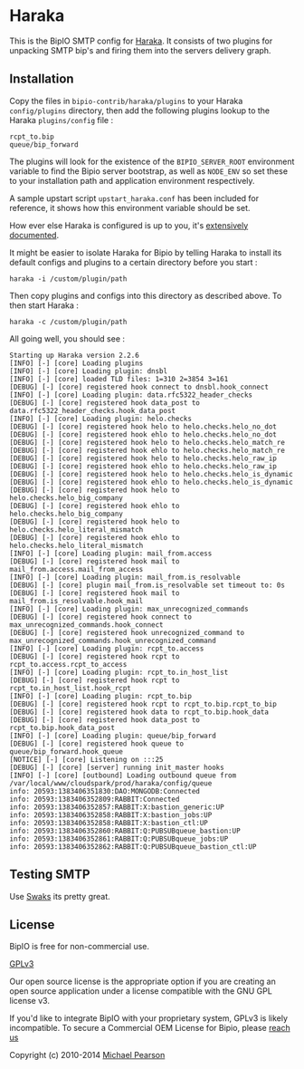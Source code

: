 
Haraka
=========

This is the BipIO SMTP config for [Haraka](https://github.com/baudehlo/Haraka). It consists of two plugins for unpacking
SMTP bip's and firing them into the servers delivery graph.

## Installation


  Copy the files in `bipio-contrib/haraka/plugins` to your Haraka `config/plugins` directory,
then add the following plugins lookup to the Haraka `plugins/config` file :

```
rcpt_to.bip
queue/bip_forward
```

  The plugins will look for the existence of the `BIPIO_SERVER_ROOT` environment
variable to find the Bipio server bootstrap, as well as `NODE_ENV` so set these to your installation path and application environment respectively.

A sample upstart script `upstart_haraka.conf` has been included for reference, it shows how this environment variable should be set.

How ever else Haraka is configured is up to you, it's [extensively documented](http://haraka.github.io).

It might be easier to isolate Haraka for Bipio by telling Haraka to install its default configs and plugins to a certain directory before you start :

```
haraka -i /custom/plugin/path
```

Then copy plugins and configs into this directory as described above.  To then start Haraka :

```
haraka -c /custom/plugin/path
```

All going well, you should see :

```
Starting up Haraka version 2.2.6
[INFO] [-] [core] Loading plugins
[INFO] [-] [core] Loading plugin: dnsbl
[INFO] [-] [core] loaded TLD files: 1=310 2=3854 3=161
[DEBUG] [-] [core] registered hook connect to dnsbl.hook_connect
[INFO] [-] [core] Loading plugin: data.rfc5322_header_checks
[DEBUG] [-] [core] registered hook data_post to data.rfc5322_header_checks.hook_data_post
[INFO] [-] [core] Loading plugin: helo.checks
[DEBUG] [-] [core] registered hook helo to helo.checks.helo_no_dot
[DEBUG] [-] [core] registered hook ehlo to helo.checks.helo_no_dot
[DEBUG] [-] [core] registered hook helo to helo.checks.helo_match_re
[DEBUG] [-] [core] registered hook ehlo to helo.checks.helo_match_re
[DEBUG] [-] [core] registered hook helo to helo.checks.helo_raw_ip
[DEBUG] [-] [core] registered hook ehlo to helo.checks.helo_raw_ip
[DEBUG] [-] [core] registered hook helo to helo.checks.helo_is_dynamic
[DEBUG] [-] [core] registered hook ehlo to helo.checks.helo_is_dynamic
[DEBUG] [-] [core] registered hook helo to helo.checks.helo_big_company
[DEBUG] [-] [core] registered hook ehlo to helo.checks.helo_big_company
[DEBUG] [-] [core] registered hook helo to helo.checks.helo_literal_mismatch
[DEBUG] [-] [core] registered hook ehlo to helo.checks.helo_literal_mismatch
[INFO] [-] [core] Loading plugin: mail_from.access
[DEBUG] [-] [core] registered hook mail to mail_from.access.mail_from_access
[INFO] [-] [core] Loading plugin: mail_from.is_resolvable
[DEBUG] [-] [core] plugin mail_from.is_resolvable set timeout to: 0s
[DEBUG] [-] [core] registered hook mail to mail_from.is_resolvable.hook_mail
[INFO] [-] [core] Loading plugin: max_unrecognized_commands
[DEBUG] [-] [core] registered hook connect to max_unrecognized_commands.hook_connect
[DEBUG] [-] [core] registered hook unrecognized_command to max_unrecognized_commands.hook_unrecognized_command
[INFO] [-] [core] Loading plugin: rcpt_to.access
[DEBUG] [-] [core] registered hook rcpt to rcpt_to.access.rcpt_to_access
[INFO] [-] [core] Loading plugin: rcpt_to.in_host_list
[DEBUG] [-] [core] registered hook rcpt to rcpt_to.in_host_list.hook_rcpt
[INFO] [-] [core] Loading plugin: rcpt_to.bip
[DEBUG] [-] [core] registered hook rcpt to rcpt_to.bip.rcpt_to_bip
[DEBUG] [-] [core] registered hook data to rcpt_to.bip.hook_data
[DEBUG] [-] [core] registered hook data_post to rcpt_to.bip.hook_data_post
[INFO] [-] [core] Loading plugin: queue/bip_forward
[DEBUG] [-] [core] registered hook queue to queue/bip_forward.hook_queue
[NOTICE] [-] [core] Listening on :::25
[DEBUG] [-] [core] [server] running init_master hooks
[INFO] [-] [core] [outbound] Loading outbound queue from /var/local/www/cloudspark/prod/haraka/config/queue
info: 20593:1383406351830:DAO:MONGODB:Connected
info: 20593:1383406352809:RABBIT:Connected
info: 20593:1383406352857:RABBIT:X:bastion_generic:UP
info: 20593:1383406352858:RABBIT:X:bastion_jobs:UP
info: 20593:1383406352858:RABBIT:X:bastion_ctl:UP
info: 20593:1383406352860:RABBIT:Q:PUBSUBqueue_bastion:UP
info: 20593:1383406352861:RABBIT:Q:PUBSUBqueue_jobs:UP
info: 20593:1383406352862:RABBIT:Q:PUBSUBqueue_bastion_ctl:UP
```




## Testing SMTP

Use [Swaks](http://www.jetmore.org/john/code/swaks/index.html) its pretty great.

## License

BipIO is free for non-commercial use.

[GPLv3](http://www.gnu.org/copyleft/gpl.html)

Our open source license is the appropriate option if you are creating an open source application under a license compatible with the GNU GPL license v3. 

If you'd like to integrate BipIO with your proprietary system, GPLv3 is likely incompatible. To secure a Commercial OEM License for Bipio, please [reach us](mailto:enquiries@cloudspark.com.au)

Copyright (c) 2010-2014  [Michael Pearson](https://github.com/mjpearson)
